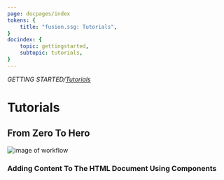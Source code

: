 ```yaml
---
page: docpages/index
tokens: {
    title: "fusion.ssg: Tutorials",
}
docindex: {
    topic: gettingstarted,
    subtopic: tutorials,
}
---
```

<em>GETTING STARTED/<a href="{baseURL}/docs/tutorials#from-zero-to-hero">Tutorials</a></em></em>

# Tutorials

## From Zero To Hero

<img src="{baseURL}/media/HTML-Document-Creation-Workflow.png" alt="image of workflow">

### Adding Content To The HTML Document Using Components

